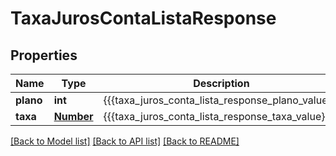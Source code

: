 # TaxaJurosContaListaResponse

## Properties
Name | Type | Description | Notes
------------ | ------------- | ------------- | -------------
**plano** | **int** | {{{taxa_juros_conta_lista_response_plano_value}}} | [optional] 
**taxa** | [**Number**](Number.md) | {{{taxa_juros_conta_lista_response_taxa_value}}} | [optional] 

[[Back to Model list]](../README.md#documentation-for-models) [[Back to API list]](../README.md#documentation-for-api-endpoints) [[Back to README]](../README.md)


